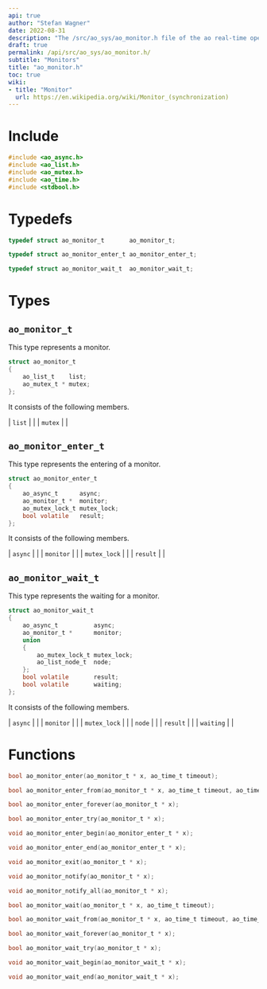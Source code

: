```yaml
---
api: true
author: "Stefan Wagner"
date: 2022-08-31
description: "The /src/ao_sys/ao_monitor.h file of the ao real-time operating system."
draft: true
permalink: /api/src/ao_sys/ao_monitor.h/
subtitle: "Monitors"
title: "ao_monitor.h"
toc: true
wiki:
- title: "Monitor"
  url: https://en.wikipedia.org/wiki/Monitor_(synchronization)
---
```


# Include

```c
#include <ao_async.h>
#include <ao_list.h>
#include <ao_mutex.h>
#include <ao_time.h>
#include <stdbool.h>
```

# Typedefs

```c
typedef struct ao_monitor_t       ao_monitor_t;
```

```c
typedef struct ao_monitor_enter_t ao_monitor_enter_t;
```

```c
typedef struct ao_monitor_wait_t  ao_monitor_wait_t;
```

# Types

## `ao_monitor_t`

This type represents a monitor.

```c
struct ao_monitor_t
{
    ao_list_t    list;
    ao_mutex_t * mutex;
};
```

It consists of the following members.

| `list` | |
| `mutex` | |

## `ao_monitor_enter_t`

This type represents the entering of a monitor.

```c
struct ao_monitor_enter_t
{
    ao_async_t      async;
    ao_monitor_t *  monitor;
    ao_mutex_lock_t mutex_lock;
    bool volatile   result;
};
```

It consists of the following members.

| `async` | |
| `monitor` | |
| `mutex_lock` | |
| `result` | |

## `ao_monitor_wait_t`

This type represents the waiting for a monitor.

```c
struct ao_monitor_wait_t
{
    ao_async_t          async;
    ao_monitor_t *      monitor;
    union
    {
        ao_mutex_lock_t mutex_lock;
        ao_list_node_t  node;
    };
    bool volatile       result;
    bool volatile       waiting;
};
```

It consists of the following members.

| `async` | |
| `monitor` | |
| `mutex_lock` | |
| `node` | |
| `result` | |
| `waiting` | |

# Functions

```c
bool ao_monitor_enter(ao_monitor_t * x, ao_time_t timeout);
```

```c
bool ao_monitor_enter_from(ao_monitor_t * x, ao_time_t timeout, ao_time_t beginning);
```

```c
bool ao_monitor_enter_forever(ao_monitor_t * x);
```

```c
bool ao_monitor_enter_try(ao_monitor_t * x);
```

```c
void ao_monitor_enter_begin(ao_monitor_enter_t * x);
```

```c
void ao_monitor_enter_end(ao_monitor_enter_t * x);
```

```c
void ao_monitor_exit(ao_monitor_t * x);
```

```c
void ao_monitor_notify(ao_monitor_t * x);
```

```c
void ao_monitor_notify_all(ao_monitor_t * x);
```

```c
bool ao_monitor_wait(ao_monitor_t * x, ao_time_t timeout);
```

```c
bool ao_monitor_wait_from(ao_monitor_t * x, ao_time_t timeout, ao_time_t beginning);
```

```c
bool ao_monitor_wait_forever(ao_monitor_t * x);
```

```c
bool ao_monitor_wait_try(ao_monitor_t * x);
```

```c
void ao_monitor_wait_begin(ao_monitor_wait_t * x);
```

```c
void ao_monitor_wait_end(ao_monitor_wait_t * x);
```
